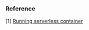 ### Reference

[1] [Running serverless container](https://cloud.google.com/community/tutorials/cicd-cloud-run-github-actions)
